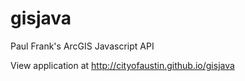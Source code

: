 # gisjava
Paul Frank's ArcGIS Javascript API

View application at http://cityofaustin.github.io/gisjava